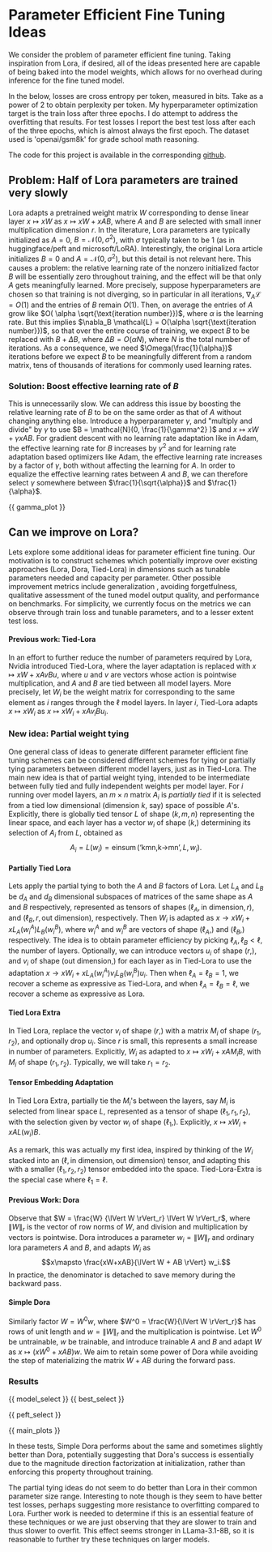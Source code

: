 # Parameter Efficient Fine Tuning Ideas

We consider the problem of parameter efficient fine tuning. Taking inspiration
from Lora, if desired, all of the ideas presented here are capable of being
baked into the model weights, which allows for no overhead during inference for the
fine tuned model.

In the below, losses are cross entropy per token, measured in bits. Take as a
power of $2$ to obtain perplexity per token. My hyperparameter optimization
target is the train loss after three epochs. I do attempt to address the
overfitting that results. For test losses I report the best test loss after
each of the three epochs, which is almost always the first epoch. The dataset
used is 'openai/gsm8k' for grade school math reasoning.

The code for this project is available in the corresponding
[github](https://github.com/adconner/peft).

## Problem: Half of Lora parameters are trained very slowly

Lora adapts a pretrained weight matrix $W$ corresponding to dense linear layer
$x\mapsto xW$ as $x \mapsto xW + xAB$, where $A$ and $B$ are selected with
small inner multiplication dimension $r$.
In the literature, Lora parameters are typically initialized as $A = 0$, $B =
\mathcal{N}(0, \sigma^2)$, with $\sigma$ typically taken to be 1 (as in
huggingface/peft and microsoft/LoRA). 
Interestingly, the original Lora article
initializes $B = 0$ and $A = \mathcal{N}(0,\sigma^2)$, but this detail is not
relevant here. This causes a problem: the relative learning rate of the nonzero
initialized factor $B$ will be essentially zero throughout training, and the
effect will be that only $A$ gets meaningfully learned. More precisely, suppose
hyperparameters are chosen so that training is not diverging, so in particular
in all iterations, $\nabla_A \mathcal{L} = O(1)$ and the
entries of $B$ remain $O(1)$. Then, on average the entries of $A$ grow like $O(
 \alpha \sqrt{\text{iteration number}})$, where $\alpha$ is the learning rate.
But this implies $\nabla_B \mathcal{L} = O(\alpha \sqrt{\text{iteration
number}})$, so that over the entire course of training, we expect $B$ to be
replaced with $B+\Delta B$, where $\Delta B = O(\alpha N)$, where $N$ is the
total number of iterations. As a consequence, we need $\Omega(\frac{1}{\alpha})$
iterations before we expect $B$ to be meaningfully different from a random
matrix, tens of thousands of iterations for commonly used learning rates.

### Solution: Boost effective learning rate of $B$

This is unnecessarily slow. We can address this issue by boosting the
relative learning rate of $B$ to be on the same order as that of $A$ without
changing anything else. Introduce a hyperparameter $\gamma$, and "multiply and
divide" by $\gamma$ to use $B = \mathcal{N}(0, \frac{1}{\gamma^2} )$ and
$x\mapsto xW + \gamma x AB$. For gradient descent with no learning rate
adaptation like in Adam, the effective learning rate for $B$ increases by
$\gamma^2$ and for learning rate adaptation based optimizers like Adam, the
effective learning rate increases by a factor of $\gamma$, both without
affecting the learning for $A$. In order to equalize the effective learning
rates between $A$ and $B$, we can therefore select $\gamma$ somewhere between
$\frac{1}{\sqrt{\alpha}}$ and $\frac{1}{\alpha}$.

{{ gamma_plot }}

## Can we improve on Lora?

Lets explore some additional ideas for parameter efficient fine tuning. Our
motivation is to construct schemes which potentially improve over existing
approaches (Lora, Dora, Tied-Lora) in dimensions such as tunable parameters
needed and capacity per parameter. Other possible improvement metrics include 
generalization , avoiding forgetfulness, qualitative assessment of the tuned
model output quality, and performance on benchmarks. For simplicity, we
currently focus on the metrics we can observe through train loss and
tunable parameters, and to a lesser extent test loss.

#### Previous work: Tied-Lora

In an effort to further reduce the number of parameters required by Lora,
Nvidia introduced Tied-Lora, where the layer adaptation is replaced with $x\mapsto
xW + x A v B u$, where $u$ and $v$ are vectors whose action is pointwise
multiplication, and $A$ and $B$ are tied between all model layers. More
precisely, let $W_i$ be the weight matrix for corresponding to the same element
as $i$ ranges through the $\ell$ model layers. In layer $i$, Tied-Lora adapts
$x\mapsto x W_i$ as $x\mapsto x W_i + x A v_i B u_i$.

### New idea: Partial weight tying

One general class of ideas to generate different parameter efficient fine
tuning schemes can be considered different schemes for tying or partially tying
parameters between different model layers, just as in Tied-Lora. The main new
idea is that of partial weight tying, intended to be intermediate between
fully tied and fully independent weights per model layer. For $i$ running over
model layers, an $m\times n$ matrix $A_i$ is *partially tied* if it is selected
from a tied low dimensional (dimension $k$, say) space of possible $A$'s.
Explicitly, there is globally tied tensor $L$ of shape $(k,m,n)$ representing
the linear space, and each layer has a vector $w_i$ of shape $(k,)$ determining
its selection of $A_i$ from $L$, obtained as $$A_i = L(w_i) =
\operatorname{einsum}(\text{`kmn,k->mn'},L,w_i).$$

#### Partially Tied Lora

Lets apply the partial tying to both the $A$ and $B$ factors of Lora. Let $L_A$
and $L_B$ be $d_A$ and $d_B$ dimensional subspaces of matrices of the same
shape as $A$ and $B$ respectively, represented as tensors of shapes
$(\ell_A,\text{in dimension},r)$, and $(\ell_B,r,\text{out dimension})$,
respectively. Then $W_i$ is adapted as $x\to x W_i + x L_A(w_i^A) L_B(w_i^B)$,
where $w_i^A$ and $w_i^B$ are vectors of shape $(\ell_A,)$ and $(\ell_B,)$
respectively. The idea is to obtain parameter efficiency by picking $\ell_A, \ell_B <
\ell$, the number of layers. Optionally, we can introduce vectors $u_i$ of shape $(r,)$, and
$v_i$ of shape $(\text{out dimension},)$ for each layer as in Tied-Lora to use
the adaptation $x\to x W_i + x L_A(w_i^A) v_i L_B(w_i^B) u_i$. Then when
$\ell_A=\ell_B=1$, we recover a scheme as expressive as Tied-Lora, and when
$\ell_A=\ell_B=\ell$, we recover a scheme as expressive as Lora.

#### Tied Lora Extra

In Tied Lora, replace the vector $v_i$ of shape $(r,)$ with a matrix $M_i$ of
shape $(r_1,r_2)$, and optionally drop $u_i$. Since $r$ is small, this represents a
small increase in number of parameters. Explicitly, $W_i$ as adapted to
$x\mapsto xW_i + x A M_i B$, with $M_i$ of shape $(r_1,r_2)$. Typically, we
will take $r_1 = r_2$.

#### Tensor Embedding Adaptation

In Tied Lora Extra, partially tie the $M_i$'s between the layers, say $M_i$ is
selected from linear space $L$, represented as a tensor of shape $(\ell_1,
r_1,r_2)$, with the selection given by vector $w_i$ of shape $(\ell_1,)$.
Explicitly, $x\mapsto x W_i + x A L(w_i) B$.

As a remark, this was actually my first idea, inspired by thinking of the $W_i$
stacked into an $(\ell,\text{in dimension},\text{out dimension})$ tensor, and
adapting this with a smaller $(\ell_1,r_2,r_2)$ tensor embedded into the space.
Tied-Lora-Extra is the special case where $\ell_1 = \ell$.

#### Previous Work: Dora

Observe that $W = \frac{W} {\lVert W \rVert_r} \lVert W
\rVert_r$, where $\lVert W\rVert_r$ is the vector of row norms of $W$, and
division and multiplication by vectors is pointwise. Dora introduces a
parameter $w_i = \lVert W \rVert_r$ and ordinary lora parameters $A$ and $B$,
and adapts $W_i$ as 
$$x\mapsto \frac{xW+xAB}{\lVert W + AB \rVert} w_i.$$
In practice, the denominator is detached to save memory during the backward pass.

#### Simple Dora

Similarly factor $W = W^0 w$, where $W^0 = \frac{W}{\lVert W
\rVert_r}$ has rows of unit length and $w = \lVert W \rVert_r$ and the
multiplication is pointwise. Let $W^0$ be untrainable, $w$ be trainable, and
introduce trainable $A$ and $B$ and adapt $W$ as $x\mapsto (xW^0 + xAB) w$.
We aim to retain some power of Dora while avoiding the step of materializing
the matrix $W+AB$ during the forward pass.

### Results

{{ model_select }} {{ best_select }} 

{{ peft_select }}

{{ main_plots }}

In these tests, Simple Dora performs about the same and sometimes slightly
better than Dora, potentially suggesting that Dora's success is essentially due
to the magnitude direction factorization at initialization, rather than
enforcing this property throughout training.

The partial tying ideas do not seem to do better than Lora in their common
parameter size range. Interesting to note though is they seem to have better
test losses, perhaps suggesting more resistance to overfitting compared to
Lora. Further work is needed to determine if this is an essential feature of
these techniques or we are just observing that they are slower to train and
thus slower to overfit. This effect seems stronger in LLama-3.1-8B, so it is
reasonable to further try these techniques on larger models.
